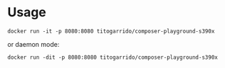 # Usage

```
docker run -it -p 8080:8080 titogarrido/composer-playground-s390x
```

or daemon mode:

```
docker run -dit -p 8080:8080 titogarrido/composer-playground-s390x
```

